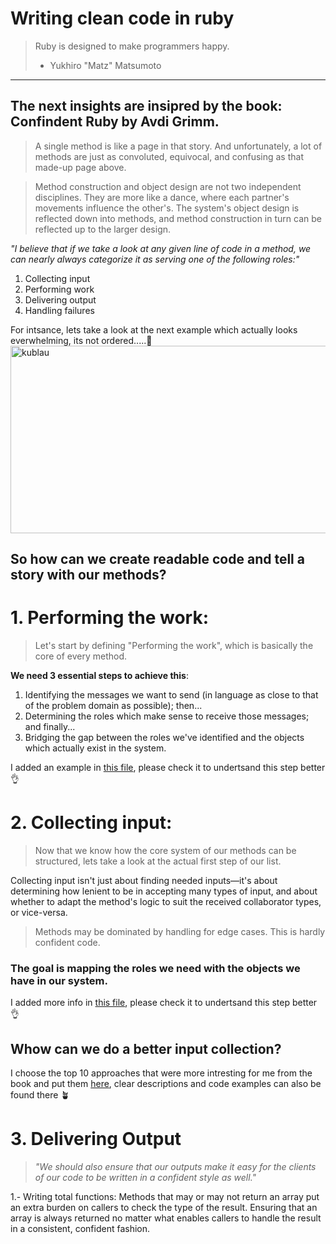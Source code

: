 # Writing clean code in ruby

> Ruby is designed to make programmers happy.
> - Yukhiro "Matz" Matsumoto

--- 
The next insights are insipred by the book:
Confindent Ruby by Avdi Grimm. 
---

> A single method is like a page in that story. And unfortunately, a lot of methods are just as convoluted, equivocal, and confusing as that made-up page above.

> Method construction and object design are not two independent disciplines. They are more like a dance, where each partner's movements influence the other's. The system's object design is reflected down into methods, and method construction in turn can be reflected up to the larger design.

_"I believe that if we take a look at any given line of code in a method, we can nearly always categorize it as serving one of the following roles:"_

1. Collecting input
2. Performing work
3. Delivering output
4. Handling failures

For intsance, lets take a look at the next example which actually looks everwhelming, its not ordered.....🤔
<img src="https://user-images.githubusercontent.com/72522628/236586862-eb9a587f-8b8b-4608-94de-1b99442b3fa2.jpg" alt="kublau" width="600" height="300">


## So how can we create readable code and tell a story with our methods?

# 1. Performing the work:
> Let's start by defining "Performing the work", which is basically the core of every method.

**We need 3 essential steps to achieve this**:
1. Identifying the messages we want to send (in language as close to that of the problem domain as possible); then...
2. Determining the roles which make sense to receive those messages; and finally...
3. Bridging the gap between the roles we've identified and the objects which actually exist in the system.

I added an example in [this file](https://github.com/daniel-enqz/ruby-corners-100/blob/master/confident_ruby/lib/identifying-messages.md), please check it to undertsand this step better 👌

# 2. Collecting input:
> Now that we know how the core system of our methods can be structured, lets take a look at the actual first step of our list.

Collecting input isn't just about finding needed inputs—it's about determining how lenient to be in accepting many types of input, and about whether to adapt the method's logic to suit the received collaborator types, or vice-versa.

> Methods may be dominated by handling for edge cases. This is hardly confident code.

### The goal is mapping the roles we need with the objects we have in our system.
I added more info in [this file](https://github.com/daniel-enqz/ruby-corners-100/tree/master/confident_ruby/lib/inputs.md), please check it to undertsand this step better 👌

## Whow can we do a better input collection?

I choose the top 10 approaches that were more intresting for me from the book and put them [here](https://github.com/daniel-enqz/ruby-corners-100/blob/master/confident_ruby/lib/collecting-input.md), clear descriptions and code examples can also be found there 🪴

# 3. Delivering Output
> _"We should also ensure that our outputs make it easy for the clients of our code to be written in a confident style as well."_

1.- Writing total functions:
Methods that may or may not return an array put an extra burden on callers to check the type of the result. Ensuring that an array is always returned no matter what enables callers to handle the result in a consistent, confident fashion.
